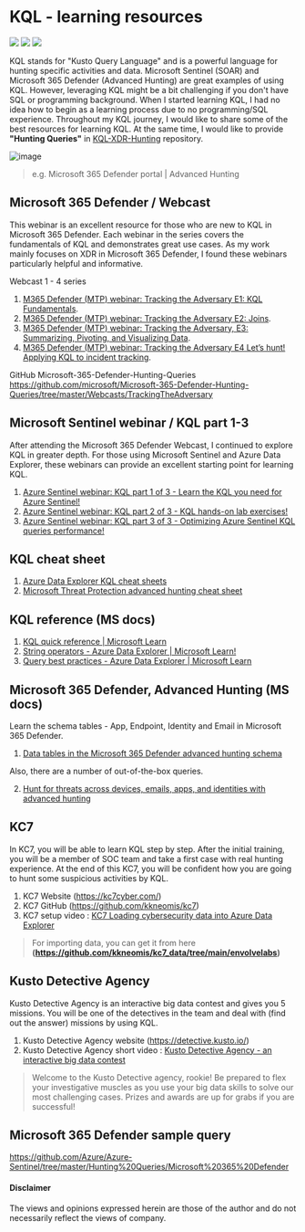 # KQL - learning resources
<a href="https://learn.microsoft.com/en-us/azure/data-explorer/kusto/query/"><img src="https://img.shields.io/badge/Azure-KQL-00B2FF.svg?logo=microsoftazure&style=popout"></a>
<a href="https://learn.microsoft.com/en-us/azure/data-explorer/kusto/query/"><img src="https://img.shields.io/badge/Azure%20Data%20Explorer-%230078D4.svg?&style=popout&logo=azure%20data%20explorer&logoColor=white"/></a>
<a href="https://www.linkedin.com/in/kijo-niimura/"><img src="https://img.shields.io/badge/-Linkedin-0077B5.svg?logo=linkedin&style=popout"></a>

KQL stands for "Kusto Query Language" and is a powerful language for hunting specific activities and data. Microsoft Sentinel (SOAR) and Microsoft 365 Defender (Advanced Hunting) are great examples of using KQL. However, leveraging KQL might be a bit challenging if you don't have SQL or programming background. When I started learning KQL, I had no idea how to begin as a learning process due to no programming/SQL experience. Throughout my KQL journey, I would like to share some of the best resources for learning KQL. At the same time, I would like to provide **"Hunting Queries"** in [KQL-XDR-Hunting](https://github.com/LearningKijo/KQL/tree/main/KQL-XDR-Hunting) repository.

![image](https://user-images.githubusercontent.com/120234772/216594925-eb0c7249-0ac1-426e-bab8-539f50eafbe0.png)
> e.g. Microsoft 365 Defender portal | Advanced Hunting  

## Microsoft 365 Defender / Webcast 
This webinar is an excellent resource for those who are new to KQL in Microsoft 365 Defender. Each webinar in the series covers the fundamentals of KQL and demonstrates great use cases. As my work mainly focuses on XDR in Microsoft 365 Defender, I found these webinars particularly helpful and informative.

Webcast 1 - 4 series 
1. [M365 Defender (MTP) webinar: Tracking the Adversary E1: KQL Fundamentals](https://www.youtube.com/watch?v=0D9TkGjeJwM).
2. [M365 Defender (MTP) webinar: Tracking the Adversary E2: Joins](https://www.youtube.com/watch?v=LMrO6K5TWOU).
3. [M365 Defender (MTP) webinar: Tracking the Adversary, E3: Summarizing, Pivoting, and Visualizing Data](https://www.youtube.com/watch?v=UKnk9U1NH6Y).
4. [M365 Defender (MTP) webinar: Tracking the Adversary E4 Let’s hunt! Applying KQL to incident tracking](https://www.youtube.com/watch?v=2EUxOc_LNd8&list=RDCMUCGTUbqE3SJiLgtvWjIkSQuQ&index=3). <br>

GitHub Microsoft-365-Defender-Hunting-Queries <br>
https://github.com/microsoft/Microsoft-365-Defender-Hunting-Queries/tree/master/Webcasts/TrackingTheAdversary

## Microsoft Sentinel webinar / KQL part 1-3 
After attending the Microsoft 365 Defender Webcast, I continued to explore KQL in greater depth. For those using Microsoft Sentinel and Azure Data Explorer, these webinars can provide an excellent starting point for learning KQL.

1. [Azure Sentinel webinar: KQL part 1 of 3 - Learn the KQL you need for Azure Sentinel!](https://www.youtube.com/watch?v=EDCBLULjtCM)
2. [Azure Sentinel webinar: KQL part 2 of 3 - KQL hands-on lab exercises!](https://www.youtube.com/watch?v=YKD_OFLMpf8)
3. [Azure Sentinel webinar: KQL part 3 of 3 - Optimizing Azure Sentinel KQL queries performance!](https://www.youtube.com/watch?v=jN1Cz0JcLYU)

## KQL cheat sheet
1. [Azure Data Explorer KQL cheat sheets](https://techcommunity.microsoft.com/t5/azure-data-explorer-blog/azure-data-explorer-kql-cheat-sheets/ba-p/1057404)
2. [Microsoft Threat Protection advanced hunting cheat sheet](https://techcommunity.microsoft.com/t5/microsoft-365-defender-blog/microsoft-threat-protection-advanced-hunting-cheat-sheet/ba-p/1505100) 

## KQL reference (MS docs)
1. [KQL quick reference | Microsoft Learn](https://learn.microsoft.com/en-us/azure/data-explorer/kql-quick-reference)
2. [String operators - Azure Data Explorer | Microsoft Learn!](https://learn.microsoft.com/en-us/azure/data-explorer/kusto/query/datatypes-string-operators)
3. [Query best practices - Azure Data Explorer | Microsoft Learn](https://learn.microsoft.com/en-us/azure/data-explorer/kql-quick-reference)

## Microsoft 365 Defender, Advanced Hunting (MS docs)
Learn the schema tables - App, Endpoint, Identity and Email in Microsoft 365 Defender.
1. [Data tables in the Microsoft 365 Defender advanced hunting schema](https://learn.microsoft.com/en-us/microsoft-365/security/defender/advanced-hunting-schema-tables?view=o365-worldwide)<br>

Also, there are a number of out-of-the-box queries.<br>

2. [Hunt for threats across devices, emails, apps, and identities with advanced hunting](https://learn.microsoft.com/en-us/microsoft-365/security/defender/advanced-hunting-query-emails-devices?view=o365-worldwide)

## KC7 
In KC7, you will be able to learn KQL step by step. After the initial training, you will be a member of SOC team and take a first case with real hunting experience. At the end of this KC7, you will be confident how you are going to hunt some suspicious activities by KQL.
1. KC7 Website (https://kc7cyber.com/) 
2. KC7 GitHub (https://github.com/kkneomis/kc7)
3. KC7 setup video : [KC7 Loading cybersecurity data into Azure Data Explorer](https://www.youtube.com/watch?v=aHJxEHIHq0k) <br>

> For importing data, you can get it from here **(https://github.com/kkneomis/kc7_data/tree/main/envolvelabs)**

## Kusto Detective Agency
Kusto Detective Agency is an interactive big data contest and gives you 5 missions. You will be one of the detectives in the team and deal with (find out the answer) missions by using KQL.
1. Kusto Detective Agency website (https://detective.kusto.io/)
2. Kusto Detective Agency short video : [Kusto Detective Agency - an interactive big data contest](https://www.youtube.com/watch?v=BaW0qsxxYRc)
> Welcome to the Kusto Detective agency, rookie!  Be prepared to flex your investigative muscles as you use your big data skills to solve our most challenging cases.  Prizes and awards are up for grabs if you are successful!

## Microsoft 365 Defender sample query
https://github.com/Azure/Azure-Sentinel/tree/master/Hunting%20Queries/Microsoft%20365%20Defender

#### Disclaimer
The views and opinions expressed herein are those of the author and do not necessarily reflect the views of company.
